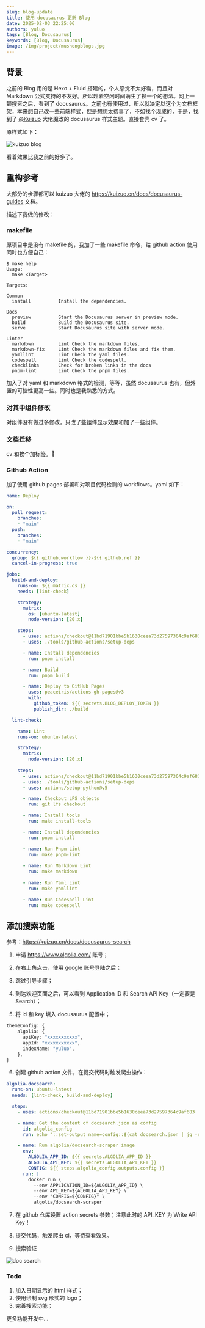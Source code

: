 ```yaml
---
slug: blog-update
title: 使用 docusaurus 更新 Blog
date: 2025-02-03 22:25:06
authors: yuluo
tags: [Blog, Docusaurus]
keywords: [Blog, Docusaurus]
image: /img/project/mushengblogs.jpg
---
```


<!-- truncate -->

## 背景

之前的 Blog 用的是 Hexo + Fluid 搭建的，个人感觉不太好看，而且对 Markdown 公式支持的不友好。所以趁着空闲时间萌生了换一个的想法。网上一顿搜索之后，看到了 docusaurus。之前也有使用过，所以就决定以这个为文档框架，本来想自己改一些前端样式，但是想想太费事了，不如找个现成的，于是，找到了 [@Kuizuo](https://github.com/kuizuo) 大佬魔改的 docusaurus 样式主题。直接套壳 cv 了。

原样式如下：

![kuizuo blog](/img/blog/blog.png)

看着效果比我之前的好多了。

## 重构参考

大部分的步骤都可以 kuizuo 大佬的 https://kuizuo.cn/docs/docusaurus-guides 文档。

描述下我做的修改：

### makefile

原项目中是没有 makefile 的，我加了一些 makefile 命令，给 github action 使用同时也方便自己：

```shell
$ make help
Usage:
  make <Target> 

Targets:

Common
  install          Install the dependencies.

Docs
  preview          Start the Docusaurus server in preview mode.
  build            Build the Docusaurus site.
  serve            Start Docusaurus site with server mode.

Linter
  markdown         Lint Check the markdown files.
  markdown-fix     Lint Check the markdown files and fix them.
  yamllint         Lint Check the yaml files.
  codespell        Lint Check the codespell.
  checklinks       Check for broken links in the docs
  pnpm-lint        Lint Check the pnpm files.
```

加入了对 yaml 和 markdown 格式的检测，等等，虽然 docusaurus 也有，但外置的可控性更高一些。同时也是我熟悉的方式。

### 对其中组件修改

对组件没有做过多修改，只改了些组件显示效果和加了一些组件。

### 文档迁移

cv 和挨个加标签。🤣

### Github Action

加了使用 github pages 部署和对项目代码检测的 workflows。yaml 如下：

```yaml
name: Deploy

on:
  pull_request:
    branches:
    - "main"
  push:
    branches:
    - "main"

concurrency:
  group: ${{ github.workflow }}-${{ github.ref }}
  cancel-in-progress: true

jobs:
  build-and-deploy:
    runs-on: ${{ matrix.os }}
    needs: [lint-check]

    strategy:
      matrix:
        os: [ubuntu-latest]
        node-version: [20.x]

    steps:
      - uses: actions/checkout@11bd71901bbe5b1630ceea73d27597364c9af683  # v4.2.2
      - uses: ./tools/github-actions/setup-deps

      - name: Install dependencies
        run: pnpm install

      - name: Build
        run: pnpm build

      - name: Deploy to GitHub Pages
        uses: peaceiris/actions-gh-pages@v3
        with:
          github_token: ${{ secrets.BLOG_DEPLOY_TOKEN }}
          publish_dir: ./build

  lint-check:

    name: Lint
    runs-on: ubuntu-latest

    strategy:
      matrix:
        node-version: [20.x]
        
    steps:
      - uses: actions/checkout@11bd71901bbe5b1630ceea73d27597364c9af683  # v4.2.2
      - uses: ./tools/github-actions/setup-deps
      - uses: actions/setup-python@v5

      - name: Checkout LFS objects
        run: git lfs checkout

      - name: Install tools
        run: make install-tools

      - name: Install dependencies
        run: pnpm install

      - name: Run Pnpm Lint
        run: make pnpm-lint
        
      - name: Run Markdown Lint
        run: make markdown
      
      - name: Run Yaml Lint
        run: make yamllint

      - name: Run CodeSpell Lint
        run: make codespell
```

## 添加搜索功能

参考：https://kuizuo.cn/docs/docusaurus-search

1. 申请 https://www.algolia.com/ 账号；

2. 在右上角点击，使用 google 账号登陆之后；

3. 跳过引导步骤；

4. 到达欢迎页面之后，可以看到 Application ID 和 Search API Key（一定要是 Search）；

5. 将 id 和 key 填入 docusaurus 配置中；

  ```ts
  themeConfig: {
      algolia: {
        apiKey: "xxxxxxxxxxx",
        appId: "xxxxxxxxxxx",
        indexName: "yuluo",
      },
  }
  ```

6. 创建 github action 文件，在提交代码时触发爬虫操作：

  ```yaml
  algolia-docsearch:
    runs-on: ubuntu-latest
    needs: [lint-check, build-and-deploy]

    steps:
      - uses: actions/checkout@11bd71901bbe5b1630ceea73d27597364c9af683  # v4.2.2

      - name: Get the content of docsearch.json as config
        id: algolia_config
        run: echo "::set-output name=config::$(cat docsearch.json | jq -r tostring)"

      - name: Run algolia/docsearch-scraper image
        env:
          ALGOLIA_APP_ID: ${{ secrets.ALGOLIA_APP_ID }}
          ALGOLIA_API_KEY: ${{ secrets.ALGOLIA_API_KEY }}
          CONFIG: ${{ steps.algolia_config.outputs.config }}
        run: |
          docker run \
            --env APPLICATION_ID=${ALGOLIA_APP_ID} \
            --env API_KEY=${ALGOLIA_API_KEY} \
            --env "CONFIG=${CONFIG}" \
            algolia/docsearch-scraper
  ```

7. 在 github 仓库设置 action secrets 参数；注意此时的 API_KEY 为 Write API Key！

8. 提交代码，触发爬虫 ci，等待查看效果。

9. 搜索验证

![doc search](/img/blog/search.png)

### Todo

1. 加入日期显示的 html 样式；
2. 使用绘制 svg 形式的 logo；
3. 完善搜索功能；

更多功能开发中...
